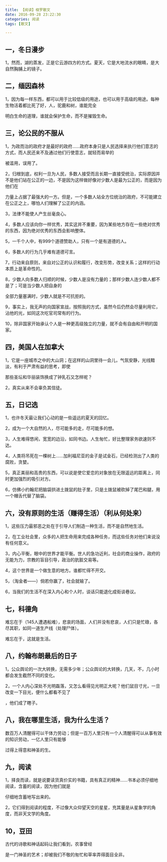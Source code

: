 ```yaml
---
title: 【阅读】梭罗散文
date: 2016-09-28 23:22:30
categories: 阅读
tags: [散文]

---
```

## 一，冬日漫步

1，然而，湖的蒸发，正是它云游四方的方式。夏天，它是大地流水的眼睛，是大自然胸脯上的镜子。

## 二，缅因森林

1，因为每一样东西，都可以用于比较低级的用途，也可以用于高级的用途。每种生物活着都比死了好，人，驼鹿和树，谁能完全

明白生命的道理，谁就会保护生命，而不是摧毁生命。<!--more-->

## 三，论公民的不服从

1，为政而治的政府才是最好的政府……政府本身只是人民选择来执行他们意志的方式，而人民还来不及通过他们行使意志，就轻而易举的

被滥用，误用了。

2，归根到底，权利一旦为人民，多数人接受而且长期一直接受统治，实际原因并不是他们站在公正的一边，不是因为这样做好像对少数人是最为公正的，而是因为他们在

力量上占据了最强大的一方。但是，一个多数人站全方位统治的政府，不可能建立在公正之上，哪怕人们理解了公正的内涵。

3，法律不能使人产生丝毫良心。

4，多数人应该向你一样优秀，其实这并不重要，因为某些地方存在一些绝对优秀的东西，因为绝对优秀的东西会影响整体。

5，一千个人中，有999个道德赞助人，只有一个是有道德的人。

6，多数人的行为几乎难有道德可言。

7，行动来自原则，来自对公正的认识和履行，改变形势，改变关系；这样的行动本质上是革命性的。

8，少数人向多数人归顺的时候，少数人是没有力量的；那样少数人连少数人都不是了；可是当少数人把自身的

全部力量塞满时，少数人就是不可抗拒的。

9，事实上，我无声的向国家宣战，按照我的方式，虽然今后仍然会尽量利用它，沾他的光，如同这次吃官司常有的行为。

10，除非国家开始承认个人是一种更高级独立的力量，就不会有自由和开明的国家。

## 四，美国人在加拿大

1，它是一座城市之中的大山洞；在这样的山洞里待一会儿，气氛安静，光线黯淡，有利于严肃有益的思考，即使

那些圣坛和华丽装饰换成了钟乳石又怎样呢？

2，真实从来不会辜负其信徒。

## 五，日记选

1，也许冬天最让我们心动的是一些遥远的夏天的回忆。

2，成为一个大自然的人，尽可能多的走，尽可能多的想。

3，人生难得悠闲，宽宽的边沿，如同书边。人生匆忙，好比整理家务欲速则不达。

4，人类将吊死在一棵树上……加利福尼亚的金子是试金石，已经检测出了人类的腐败，贪婪。

5，真正美丽和高贵的东西，可以说是使它爱恋的对象放在无限遥远的距离上，同时更加强烈的吸引对方。

6，仿佛小约翰尼把脑袋拱进土拨鼠的肚子里，只是土拨鼠被砍掉了尾巴和腿，用一个帽舌代替了脑袋。

## 六，没有原则的生活（赚得生活）（利从何处来）

1，这些压力最邪恶之处在于引导人们制造一种生活，而不是自然地生活。

2，在工业社会里，众多的人把生命用来完成各种任务，而这些任务对他们来说没有任何意义。

3，内心平衡，眼中的世界才能平衡。世人的急功近利，社会的商业操作，政府的无能为力，宗教的盲目引导，政治的肮脏交易等。

4，这个世界是一个做生意的地方。谁都忙得不开交。

5，（淘金者——）倘若你赢了，社会就输了。

6，当我们的生活不在深入内心和个人时，谈话只能退化成街谈巷议。

## 七，科德角

难忘在于（145人遭遇船难），悲哀的场面，人们并没有悲哀，人们只是忙碌，各尽其职，如同一道生产线（处理尸体）。

难忘在于，这就是生活。

## 八，约翰布朗最后的日子

1，公众舆论的一次大转换，无需多少年；公众舆论的大转换，几天，不，几小时都会发生截然不同的变化。

2，一个人内心深处不光明磊落，又怎么看得见光明正大呢？他们鼠目寸光，一旦改变一下目光，便什么都看不见了

，他们成了瞎子。

## 八，我在哪里生活，我为什么生活？

数百万人清醒得可以干体力劳动；但是一百万人里只有一个人清醒得可以从事有效的知识劳动，一亿人里只有能够

过得上得意和神圣的生。

## 九，阅读

1，择良而读，就是说要读货真价实的书籍，具有真正的精神……书本必须仔细地阅读，含蓄的阅读，因为他们就是

仔细地含蓄地写出来的。

2，它们得到阅读的程度，不过像大众仰望天空的星星，充其量是从星象学的角度，而非天文学的角度。

## 10，豆田

古代的诗歌和神话起码让我们看到，农事曾经

是一门神圣的艺术；却被我们不敬的匆忙和草率弄得面目全非。